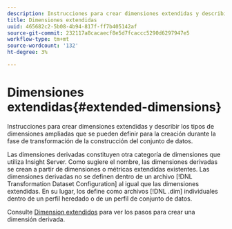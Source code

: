 ```yaml
---
description: Instrucciones para crear dimensiones extendidas y describir los tipos de dimensiones ampliadas que se pueden definir para la creación durante la fase de transformación de la construcción del conjunto de datos.
title: Dimensiones extendidas
uuid: 465682c2-5b08-4b94-817f-ff7b405142af
source-git-commit: 232117a8cacaecf8e5d7fcaccc5290d6297947e5
workflow-type: tm+mt
source-wordcount: '132'
ht-degree: 3%

---
```



# Dimensiones extendidas{#extended-dimensions}

Instrucciones para crear dimensiones extendidas y describir los tipos de dimensiones ampliadas que se pueden definir para la creación durante la fase de transformación de la construcción del conjunto de datos.

Las dimensiones derivadas constituyen otra categoría de dimensiones que utiliza Insight Server. Como sugiere el nombre, las dimensiones derivadas se crean a partir de dimensiones o métricas extendidas existentes. Las dimensiones derivadas no se definen dentro de un archivo [!DNL Transformation Dataset Configuration] al igual que las dimensiones extendidas. En su lugar, los define como archivos [!DNL .dim] individuales dentro de un perfil heredado o de un perfil de conjunto de datos.

Consulte [Dimension extendidos](https://experienceleague.adobe.com/docs/data-workbench/using/client/admin-ui/profile-mgr/c-dvrd-dim.html) para ver los pasos para crear una dimensión derivada.

